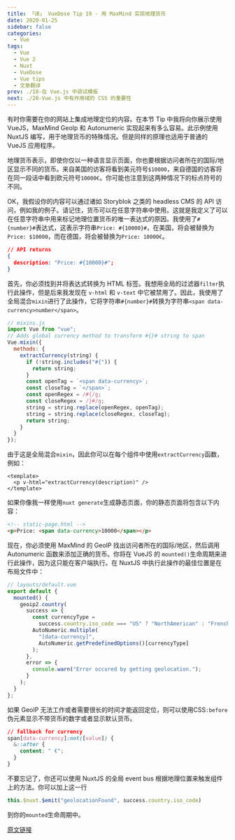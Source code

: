 ```yaml
---
title: 「译」 VueDose Tip 19 - 用 MaxMind 实现地理货币
date: 2020-01-25
sidebar: false
categories:
  - Vue
tags:
  - Vue
  - Vue 2
  - Nuxt
  - VueDose
  - Vue tips
  - 文章翻译
prev: ./18-在 Vue.js 中调试模板
next: ./20-Vue.js 中有作用域的 CSS 的重要性
---
```


有时你需要在你的网站上集成地理定位的内容。在本节 Tip 中我将向你展示使用 VueJS，MaxMind GeoIp 和 Autonumeric 实现起来有多么容易。此示例使用 NuxtJS 编写，用于地理货币的特殊情况。但是同样的原理也适用于普通的 VueJS 应用程序。

地理货币表示，即使你仅以一种语言显示页面，你也要根据访问者所在的国际/地区显示不同的货币。来自美国的访客将看到美元符号`$10000`，来自德国的访客将在同一段话中看到欧元符号`10000€`。你可能也注意到这两种情况下的标点符号的不同。

OK，我假设你的内容可以通过诸如 Storyblok 之类的 headless CMS 的 API 访问，例如我的例子。请记住，货币可以在任意字符串中使用。这就是我定义了可以在任意字符串中用来标记地理位置货币的唯一表达式的原因。我使用了`#{number}#`表达式，这表示字符串`Price: #{10000}#`，在美国，将会被替换为`Price: $10000`，而在德国，将会被替换为`Price: 10000€`。

```json
// API returns
{
  description: "Price: #{10000}#";
}
```

首先，你必须找到并将表达式转换为 HTML 标签。我想用全局的过滤器`filter`执行此操作，但是后来我发现在 `v-html` 和 `v-text` 中它被禁用了。因此，我使用了全局混合`mixin`进行了此操作，它将字符串`#{number}#`转换为字符串`<span data-currency>number</span>`。

```js
// mixins.js
import Vue from "vue";
// Adds global currency method to transform #{}# string to span
Vue.mixin({
  methods: {
    extractCurrency(string) {
      if (!string.includes("#{")) {
        return string;
      }
      const openTag = `<span data-currency>`;
      const closeTag = `</span>`;
      const openRegex = /#{/g;
      const closeRegex = /}#/g;
      string = string.replace(openRegex, openTag);
      string = string.replace(closeRegex, closeTag);
      return string;
    }
  }
});
```

由于这是全局混合`mixin`，因此你可以在每个组件中使用`extractCurrency`函数，例如：

```vue
<template>
  <p v-html="extractCurrency(description)" />
</template>
```

如果你像我一样使用`nuxt generate`生成静态页面，你的静态页面将包含以下内容：

```html
<!-- static-page.html -->
<p>Price: <span data-currency>10000</span></p>
```

现在，你必须使用 MaxMind 的 GeoIP 找出访问者所在的国际/地区，然后调用 Autonumeric 函数来添加正确的货币。你将在 VueJS 的 `mounted()`生命周期来进行此操作，因为这只能在客户端执行。在 NuxtJS 中执行此操作的最佳位置是在布局文件中：

```js
// layouts/default.vue
export default {
  mounted() {
    geoip2.country(
      success => {
        const currencyType =
          success.country.iso_code === "US" ? "NorthAmerican" : "French";
        AutoNumeric.multiple(
          "[data-currency]",
          AutoNumeric.getPredefinedOptions()[currencyType]
        );
      },
      error => {
        console.warn("Error occured by getting geolocation.");
      }
    );
  }
};
```

如果 GeoIP 无法工作或者需要很长的时间才能返回定位，则可以使用CSS`:before`伪元素显示不带货币的数字或者显示默认货币。

```css
// fallback for currency
span[data-currency]:not([value]) {
  &::after {
    content: " €";
  }
}
```

不要忘记了，你还可以使用 NuxtJS 的全局 event bus 根据地理位置来触发组件上的方法。你可以加上这一行

```js
this.$nuxt.$emit("geolocationFound", success.country.iso_code)
```

到你的`mounted`生命周期中。

[原文链接](https://vuedose.tips/tips/geolocated-currency-with-max-mind)
